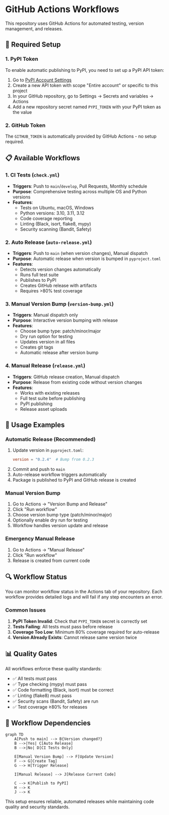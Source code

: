 # GitHub Actions Workflows

This repository uses GitHub Actions for automated testing, version management, and releases.

## 🔧 Required Setup

### 1. PyPI Token
To enable automatic publishing to PyPI, you need to set up a PyPI API token:

1. Go to [PyPI Account Settings](https://pypi.org/manage/account/token/)
2. Create a new API token with scope "Entire account" or specific to this project
3. In your GitHub repository, go to Settings → Secrets and variables → Actions
4. Add a new repository secret named `PYPI_TOKEN` with your PyPI token as the value

### 2. GitHub Token
The `GITHUB_TOKEN` is automatically provided by GitHub Actions - no setup required.

## 📋 Available Workflows

### 1. **CI Tests** (`check.yml`)
- **Triggers**: Push to `main`/`develop`, Pull Requests, Monthly schedule
- **Purpose**: Comprehensive testing across multiple OS and Python versions
- **Features**:
  - Tests on Ubuntu, macOS, Windows
  - Python versions: 3.10, 3.11, 3.12
  - Code coverage reporting
  - Linting (Black, isort, flake8, mypy)
  - Security scanning (Bandit, Safety)

### 2. **Auto Release** (`auto-release.yml`)
- **Triggers**: Push to `main` (when version changes), Manual dispatch
- **Purpose**: Automatic release when version is bumped in `pyproject.toml`
- **Features**:
  - Detects version changes automatically
  - Runs full test suite
  - Publishes to PyPI
  - Creates GitHub release with artifacts
  - Requires >80% test coverage

### 3. **Manual Version Bump** (`version-bump.yml`)
- **Triggers**: Manual dispatch only
- **Purpose**: Interactive version bumping with release
- **Features**:
  - Choose bump type: patch/minor/major
  - Dry run option for testing
  - Updates version in all files
  - Creates git tags
  - Automatic release after version bump

### 4. **Manual Release** (`release.yml`)
- **Triggers**: GitHub release creation, Manual dispatch
- **Purpose**: Release from existing code without version changes
- **Features**:
  - Works with existing releases
  - Full test suite before publishing
  - PyPI publishing
  - Release asset uploads

## 🚀 Usage Examples

### Automatic Release (Recommended)
1. Update version in `pyproject.toml`:
   ```toml
   version = "0.2.4"  # Bump from 0.2.3
   ```
2. Commit and push to `main`
3. Auto-release workflow triggers automatically
4. Package is published to PyPI and GitHub release is created

### Manual Version Bump
1. Go to Actions → "Version Bump and Release"
2. Click "Run workflow"
3. Choose version bump type (patch/minor/major)
4. Optionally enable dry run for testing
5. Workflow handles version update and release

### Emergency Manual Release
1. Go to Actions → "Manual Release"
2. Click "Run workflow"
3. Release is created from current code

## 🔍 Workflow Status

You can monitor workflow status in the Actions tab of your repository. Each workflow provides detailed logs and will fail if any step encounters an error.

### Common Issues

1. **PyPI Token Invalid**: Check that `PYPI_TOKEN` secret is correctly set
2. **Tests Failing**: All tests must pass before release
3. **Coverage Too Low**: Minimum 80% coverage required for auto-release
4. **Version Already Exists**: Cannot release same version twice

## 📊 Quality Gates

All workflows enforce these quality standards:
- ✅ All tests must pass
- ✅ Type checking (mypy) must pass
- ✅ Code formatting (Black, isort) must be correct
- ✅ Linting (flake8) must pass
- ✅ Security scans (Bandit, Safety) are run
- ✅ Test coverage ≥80% for releases

## 🔄 Workflow Dependencies

```mermaid
graph TD
    A[Push to main] --> B{Version changed?}
    B -->|Yes| C[Auto Release]
    B -->|No| D[CI Tests Only]
    
    E[Manual Version Bump] --> F[Update Version]
    F --> G[Create Tag]
    G --> H[Trigger Release]
    
    I[Manual Release] --> J[Release Current Code]
    
    C --> K[Publish to PyPI]
    H --> K
    J --> K
```

This setup ensures reliable, automated releases while maintaining code quality and security standards.

